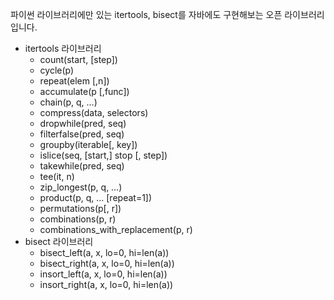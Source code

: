 파이썬 라이브러리에만 있는 itertools, bisect를 자바에도 구현해보는 오픈 라이브러리입니다.

- itertools 라이브러리
  - count(start, [step])
  - cycle(p)
  - repeat(elem [,n])
  - accumulate(p [,func])
  - chain(p, q, …)
  - compress(data, selectors)
  - dropwhile(pred, seq)
  - filterfalse(pred, seq)
  - groupby(iterable[, key])
  - islice(seq, [start,] stop [, step])
  - takewhile(pred, seq)
  - tee(it, n)
  - zip_longest(p, q, …)
  - product(p, q, … [repeat=1])
  - permutations(p[, r])
  - combinations(p, r)
  - combinations_with_replacement(p, r)
- bisect 라이브러리
  - bisect_left(a, x, lo=0, hi=len(a))
  - bisect_right(a, x, lo=0, hi=len(a))
  - insort_left(a, x, lo=0, hi=len(a))
  - insort_right(a, x, lo=0, hi=len(a))
